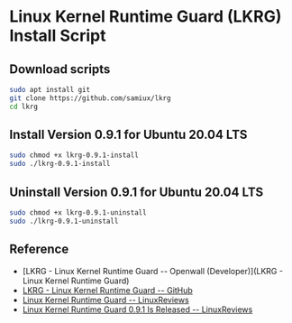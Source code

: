 # Linux Kernel Runtime Guard (LKRG) Install Script

## Download scripts

```bash
sudo apt install git
git clone https://github.com/samiux/lkrg
cd lkrg
```

## Install Version 0.9.1 for Ubuntu 20.04 LTS

```bash
sudo chmod +x lkrg-0.9.1-install
sudo ./lkrg-0.9.1-install
```

## Uninstall Version 0.9.1 for Ubuntu 20.04 LTS

```bash
sudo chmod +x lkrg-0.9.1-uninstall
sudo ./lkrg-0.9.1-uninstall
```
## Reference 

- [LKRG - Linux Kernel Runtime Guard -- Openwall (Developer)](LKRG - Linux Kernel Runtime Guard)  
- [LKRG - Linux Kernel Runtime Guard -- GitHub](https://github.com/openwall/lkrg)  
- [Linux Kernel Runtime Guard -- LinuxReviews](https://linuxreviews.org/Linux_Kernel_Runtime_Guard)  
- [Linux Kernel Runtime Guard 0.9.1 Is Released -- LinuxReviews](https://linuxreviews.org/Linux_Kernel_Runtime_Guard_0.9.1_Is_Released)  
